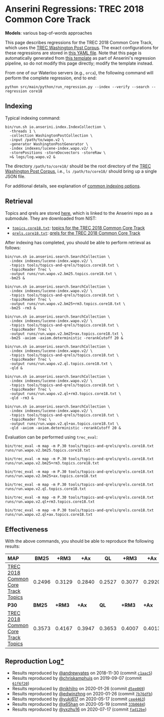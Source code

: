 # Anserini Regressions: TREC 2018 Common Core Track

**Models**: various bag-of-words approaches

This page describes regressions for the TREC 2018 Common Core Track, which uses the [TREC Washington Post Corpus](https://trec.nist.gov/data/wapost/).
The exact configurations for these regressions are stored in [this YAML file](../../src/main/resources/regression/core18.yaml).
Note that this page is automatically generated from [this template](../../src/main/resources/docgen/templates/core18.template) as part of Anserini's regression pipeline, so do not modify this page directly; modify the template instead.

From one of our Waterloo servers (e.g., `orca`), the following command will perform the complete regression, end to end:

```
python src/main/python/run_regression.py --index --verify --search --regression core18
```

## Indexing

Typical indexing command:

```
bin/run.sh io.anserini.index.IndexCollection \
  -threads 1 \
  -collection WashingtonPostCollection \
  -input /path/to/wapo.v2 \
  -generator WashingtonPostGenerator \
  -index indexes/lucene-index.wapo.v2/ \
  -storePositions -storeDocvectors -storeRaw \
  >& logs/log.wapo.v2 &
```

The directory `/path/to/core18/` should be the root directory of the [TREC Washington Post Corpus](https://trec.nist.gov/data/wapost/), i.e., `ls /path/to/core18/`
should bring up a single JSON file.

For additional details, see explanation of [common indexing options](../../docs/common-indexing-options.md).

## Retrieval

Topics and qrels are stored [here](https://github.com/castorini/anserini-tools/tree/master/topics-and-qrels), which is linked to the Anserini repo as a submodule.
They are downloaded from NIST:

+ [`topics.core18.txt`](https://github.com/castorini/anserini-tools/tree/master/topics-and-qrels/topics.core18.txt): [topics for the TREC 2018 Common Core Track](https://trec.nist.gov/data/core/topics2018.txt)
+ [`qrels.core18.txt`](https://github.com/castorini/anserini-tools/tree/master/topics-and-qrels/qrels.core18.txt): [qrels for the TREC 2018 Common Core Track](https://trec.nist.gov/data/core/qrels2018.txt)

After indexing has completed, you should be able to perform retrieval as follows:

```
bin/run.sh io.anserini.search.SearchCollection \
  -index indexes/lucene-index.wapo.v2/ \
  -topics tools/topics-and-qrels/topics.core18.txt \
  -topicReader Trec \
  -output runs/run.wapo.v2.bm25.topics.core18.txt \
  -bm25 &

bin/run.sh io.anserini.search.SearchCollection \
  -index indexes/lucene-index.wapo.v2/ \
  -topics tools/topics-and-qrels/topics.core18.txt \
  -topicReader Trec \
  -output runs/run.wapo.v2.bm25+rm3.topics.core18.txt \
  -bm25 -rm3 &

bin/run.sh io.anserini.search.SearchCollection \
  -index indexes/lucene-index.wapo.v2/ \
  -topics tools/topics-and-qrels/topics.core18.txt \
  -topicReader Trec \
  -output runs/run.wapo.v2.bm25+ax.topics.core18.txt \
  -bm25 -axiom -axiom.deterministic -rerankCutoff 20 &

bin/run.sh io.anserini.search.SearchCollection \
  -index indexes/lucene-index.wapo.v2/ \
  -topics tools/topics-and-qrels/topics.core18.txt \
  -topicReader Trec \
  -output runs/run.wapo.v2.ql.topics.core18.txt \
  -qld &

bin/run.sh io.anserini.search.SearchCollection \
  -index indexes/lucene-index.wapo.v2/ \
  -topics tools/topics-and-qrels/topics.core18.txt \
  -topicReader Trec \
  -output runs/run.wapo.v2.ql+rm3.topics.core18.txt \
  -qld -rm3 &

bin/run.sh io.anserini.search.SearchCollection \
  -index indexes/lucene-index.wapo.v2/ \
  -topics tools/topics-and-qrels/topics.core18.txt \
  -topicReader Trec \
  -output runs/run.wapo.v2.ql+ax.topics.core18.txt \
  -qld -axiom -axiom.deterministic -rerankCutoff 20 &
```

Evaluation can be performed using `trec_eval`:

```
bin/trec_eval -m map -m P.30 tools/topics-and-qrels/qrels.core18.txt runs/run.wapo.v2.bm25.topics.core18.txt

bin/trec_eval -m map -m P.30 tools/topics-and-qrels/qrels.core18.txt runs/run.wapo.v2.bm25+rm3.topics.core18.txt

bin/trec_eval -m map -m P.30 tools/topics-and-qrels/qrels.core18.txt runs/run.wapo.v2.bm25+ax.topics.core18.txt

bin/trec_eval -m map -m P.30 tools/topics-and-qrels/qrels.core18.txt runs/run.wapo.v2.ql.topics.core18.txt

bin/trec_eval -m map -m P.30 tools/topics-and-qrels/qrels.core18.txt runs/run.wapo.v2.ql+rm3.topics.core18.txt

bin/trec_eval -m map -m P.30 tools/topics-and-qrels/qrels.core18.txt runs/run.wapo.v2.ql+ax.topics.core18.txt
```

## Effectiveness

With the above commands, you should be able to reproduce the following results:

| **MAP**                                                                                                      | **BM25**  | **+RM3**  | **+Ax**   | **QL**    | **+RM3**  | **+Ax**   |
|:-------------------------------------------------------------------------------------------------------------|-----------|-----------|-----------|-----------|-----------|-----------|
| [TREC 2018 Common Core Track Topics](https://github.com/castorini/anserini-tools/tree/master/topics-and-qrels/topics.core18.txt)| 0.2496    | 0.3129    | 0.2840    | 0.2527    | 0.3077    | 0.2920    |
| **P30**                                                                                                      | **BM25**  | **+RM3**  | **+Ax**   | **QL**    | **+RM3**  | **+Ax**   |
| [TREC 2018 Common Core Track Topics](https://github.com/castorini/anserini-tools/tree/master/topics-and-qrels/topics.core18.txt)| 0.3573    | 0.4167    | 0.3947    | 0.3653    | 0.4007    | 0.4013    |

## Reproduction Log[*](../../docs/reproducibility.md)

+ Results reproduced by [@andrewyates](https://github.com/andrewyates) on 2018-11-30 (commit [`c1aac5`](https://github.com/castorini/Anserini/commit/c1aac5e353e2ab77db3e7106cb4c017a09ce0fe9))
+ Results reproduced by [@chriskamphuis](https://github.com/chriskamphuis) on 2019-09-07 (commit [`61f6f20`](https://github.com/castorini/anserini/commit/61f6f20ff6872484966ea1badcdcdcebf1eea852))
+ Results reproduced by [@nikhilro](https://github.com/nikhilro) on 2020-01-26 (commit [`d5ee069`](https://github.com/castorini/anserini/commit/d5ee069399e6a306d7685bda756c1f19db721156))
+ Results reproduced by [@edwinzhng](https://github.com/edwinzhng) on 2020-01-26 (commit [`7b76dfb`](https://github.com/castorini/anserini/commit/7b76dfbea7e0c01a3a5dc13e74f54852c780ec9b))
+ Results reproduced by [@yuki617](https://github.com/yuki617) on 2020-05-17 (commit [`cee4463`](https://github.com/castorini/anserini/commit/cee446338137415899436f0b2f2d738769745cde))
+ Results reproduced by [@x65han](https://github.com/x65han) on 2020-05-19 (commit [`33b0684`](https://github.com/castorini/anserini/commit/33b068437c4582067486e5fe79dfbecb8d4a145c))
+ Results reproduced by [@yxzhu16](https://github.com/yxzhu16) on 2020-07-17 (commit [`fad12be`](https://github.com/castorini/anserini/commit/fad12be2e37a075100707c3a674eb67bc0aa57ef))

